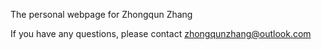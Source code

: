 The personal webpage for Zhongqun Zhang

If you have any questions, please contact zhongqunzhang@outlook.com
